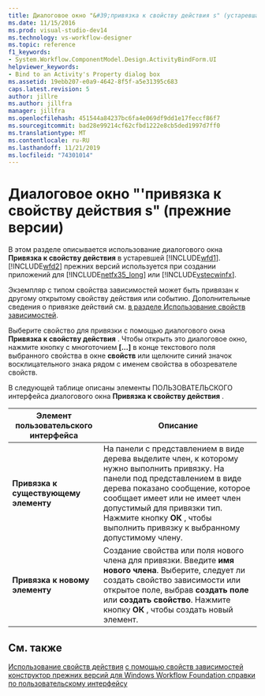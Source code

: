 ```yaml
---
title: Диалоговое окно "&#39;привязка к свойству действия s" (устаревшая) | Документация Майкрософт
ms.date: 11/15/2016
ms.prod: visual-studio-dev14
ms.technology: vs-workflow-designer
ms.topic: reference
f1_keywords:
- System.Workflow.ComponentModel.Design.ActivityBindForm.UI
helpviewer_keywords:
- Bind to an Activity's Property dialog box
ms.assetid: 19ebb207-e0a9-4642-8f5f-a5e31395c683
caps.latest.revision: 5
author: jillre
ms.author: jillfra
manager: jillfra
ms.openlocfilehash: 451544a84237bc6fa4e069df9dd1e17feccf86f7
ms.sourcegitcommit: bad28e99214cf62cfbd1222e8cb5ded1997d7ff0
ms.translationtype: MT
ms.contentlocale: ru-RU
ms.lasthandoff: 11/21/2019
ms.locfileid: "74301014"
---
```

# <a name="bind-to-an-activity39s-property-dialog-box-legacy"></a>Диалоговое окно "&#39;привязка к свойству действия s" (прежние версии)
В этом разделе описывается использование диалогового окна **Привязка к свойству действия** в устаревшей [!INCLUDE[wfd1](../includes/wfd1-md.md)]. [!INCLUDE[wfd2](../includes/wfd2-md.md)] прежних версий используется при создании приложений для [!INCLUDE[netfx35_long](../includes/netfx35-long-md.md)] или [!INCLUDE[vstecwinfx](../includes/vstecwinfx-md.md)].

 Экземпляр с типом свойства зависимостей может быть привязан к другому открытому свойству действия или событию. Дополнительные сведения о привязке действий см. [в разделе Использование свойств зависимостей](https://go.microsoft.com/fwlink?LinkID=65007).

 Выберите свойство для привязки с помощью диалогового окна **Привязка к свойству действия** . Чтобы открыть это диалоговое окно, нажмите кнопку с многоточием **[...]** в конце текстового поля выбранного свойства в окне **свойств** или щелкните синий значок восклицательного знака рядом с именем свойства в обозревателе свойств.

 В следующей таблице описаны элементы ПОЛЬЗОВАТЕЛЬСКОГО интерфейса диалогового окна **Привязка к свойству действия** .

|Элемент пользовательского интерфейса|Описание|
|----------------|-----------------|
|**Привязка к существующему элементу**|На панели с представлением в виде дерева выделите член, к которому нужно выполнить привязку. На панели под представлением в виде дерева показано сообщение, которое сообщает имеет или не имеет член допустимый для привязки тип. Нажмите кнопку **ОК** , чтобы выполнить привязку к выбранному допустимому члену.|
|**Привязка к новому элементу**|Создание свойства или поля нового члена для привязки. Введите **имя нового члена**. Выберите, следует ли создать свойство зависимости или открытое поле, выбрав **создать поле** или **создать свойство**. Нажмите кнопку **ОК** , чтобы создать новый элемент.|

## <a name="see-also"></a>См. также
 [Использование свойств действия](https://go.microsoft.com/fwlink?LinkID=65013) [с помощью свойств зависимостей](https://go.microsoft.com/fwlink?LinkID=65007) [конструктор прежних версий для Windows Workflow Foundation справки по пользовательскому интерфейсу](../workflow-designer/legacy-designer-for-windows-workflow-foundation-ui-help.md)